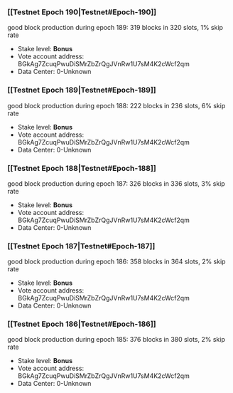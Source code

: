 ### [[Testnet Epoch 190|Testnet#Epoch-190]]
good block production during epoch 189: 319 blocks in 320 slots, 1% skip rate
* Stake level: **Bonus** 
* Vote account address: BGkAg7ZcuqPwuDiSMrZbZrQgJVnRw1U7sM4K2cWcf2qm
* Data Center: 0-Unknown
### [[Testnet Epoch 189|Testnet#Epoch-189]]
good block production during epoch 188: 222 blocks in 236 slots, 6% skip rate
* Stake level: **Bonus** 
* Vote account address: BGkAg7ZcuqPwuDiSMrZbZrQgJVnRw1U7sM4K2cWcf2qm
* Data Center: 0-Unknown
### [[Testnet Epoch 188|Testnet#Epoch-188]]
good block production during epoch 187: 326 blocks in 336 slots, 3% skip rate
* Stake level: **Bonus** 
* Vote account address: BGkAg7ZcuqPwuDiSMrZbZrQgJVnRw1U7sM4K2cWcf2qm
* Data Center: 0-Unknown
### [[Testnet Epoch 187|Testnet#Epoch-187]]
good block production during epoch 186: 358 blocks in 364 slots, 2% skip rate
* Stake level: **Bonus** 
* Vote account address: BGkAg7ZcuqPwuDiSMrZbZrQgJVnRw1U7sM4K2cWcf2qm
* Data Center: 0-Unknown
### [[Testnet Epoch 186|Testnet#Epoch-186]]
good block production during epoch 185: 376 blocks in 380 slots, 2% skip rate
* Stake level: **Bonus** 
* Vote account address: BGkAg7ZcuqPwuDiSMrZbZrQgJVnRw1U7sM4K2cWcf2qm
* Data Center: 0-Unknown